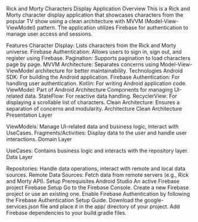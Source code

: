 Rick and Morty Characters Display Application
Overview
This is a Rick and Morty character display application that showcases characters from the popular TV show using a clean architecture with MVVM (Model-View-ViewModel) pattern. The application utilizes Firebase for authentication to manage user access and sessions.

Features
Character Display: Lists characters from the Rick and Morty universe.
Firebase Authentication: Allows users to sign in, sign out, and register using Firebase.
Pagination: Supports pagination to load characters page by page.
MVVM Architecture: Separates concerns using Model-View-ViewModel architecture for better maintainability.
Technologies
Android SDK: For building the Android application.
Firebase Authentication: For handling user authentication.
Kotlin: For writing Android application code.
ViewModel: Part of Android Architecture Components for managing UI-related data.
StateFlow: For reactive data handling.
RecyclerView: For displaying a scrollable list of characters.
Clean Architecture: Ensures a separation of concerns and modularity.
Architecture
Clean Architecture
Presentation Layer

ViewModels: Manage UI-related data and business logic, interact with UseCases.
Fragments/Activities: Display data to the user and handle user interactions.
Domain Layer

UseCases: Contains business logic and interacts with the repository layer.
Data Layer

Repositories: Handle data operations, interact with remote and local data sources.
Remote Data Sources: Fetch data from remote servers (e.g., Rick and Morty API).
Setup
Prerequisites
Android Studio
An active Firebase project
Firebase Setup
Go to the Firebase Console.
Create a new Firebase project or use an existing one.
Enable Firebase Authentication by following the Firebase Authentication Setup Guide.
Download the google-services.json file and place it in the app/ directory of your project.
Add Firebase dependencies to your build.gradle files.
